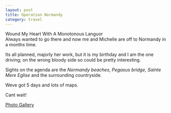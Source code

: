 ```yaml
---
layout: post
title: Operation Normandy
category: travel
---
```


<span class="important">Wound My Heart With A Monotonous Languor</span><br />
Always wanted to go there and now me and Michelle are off to Normandy in a months time.

Its all planned, majorly her work, but it is my birthday and I am the one driving; on the wrong bloody side so could be pretty interesting.

Sights on the agenda are the <em>Normandy beaches</em>, <em>Pegasus bridge</em>, <em>Sainte Mere Eglise</em> and the surrounding countryside.

Weve got 5 days and lots of maps.

Cant wait!

<a href="http://www.flickr.com/photos/indieflickr/sets/72157594223764485/">Photo Gallery</a>
